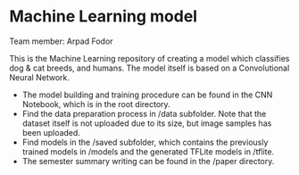 # Machine Learning model

Team member: Arpad Fodor



This is the Machine Learning repository of creating a model which classifies dog & cat breeds, and humans. The model itself is based on a Convolutional Neural Network. 



- The model building and training procedure can be found in the CNN Notebook, which is in the root directory.
- Find the data preparation process in /data subfolder. Note that the dataset itself is not uploaded due to its size, but image samples has been uploaded.
- Find models in the /saved subfolder, which contains the previously trained models in /models and the generated TFLite models in /tflite.
- The semester summary writing can be found in the /paper directory.



